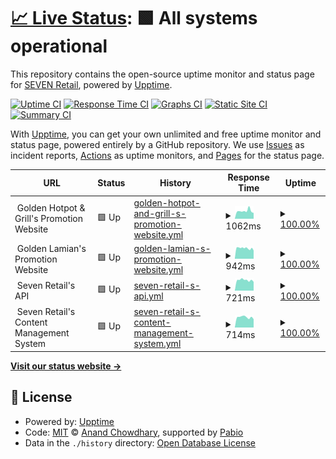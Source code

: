 # [📈 Live Status](https://uptime.seven-retail.com): <!--live status--> **🟩 All systems operational**

This repository contains the open-source uptime monitor and status page for [SEVEN Retail](https://seven-retail.com/), powered by [Upptime](https://github.com/upptime/upptime).

[![Uptime CI](https://github.com/seven-retail/uptime-monitor/workflows/Uptime%20CI/badge.svg)](https://github.com/seven-retail/uptime-monitor/actions?query=workflow%3A%22Uptime+CI%22)
[![Response Time CI](https://github.com/seven-retail/uptime-monitor/workflows/Response%20Time%20CI/badge.svg)](https://github.com/seven-retail/uptime-monitor/actions?query=workflow%3A%22Response+Time+CI%22)
[![Graphs CI](https://github.com/seven-retail/uptime-monitor/workflows/Graphs%20CI/badge.svg)](https://github.com/seven-retail/uptime-monitor/actions?query=workflow%3A%22Graphs+CI%22)
[![Static Site CI](https://github.com/seven-retail/uptime-monitor/workflows/Static%20Site%20CI/badge.svg)](https://github.com/seven-retail/uptime-monitor/actions?query=workflow%3A%22Static+Site+CI%22)
[![Summary CI](https://github.com/seven-retail/uptime-monitor/workflows/Summary%20CI/badge.svg)](https://github.com/seven-retail/uptime-monitor/actions?query=workflow%3A%22Summary+CI%22)

With [Upptime](https://upptime.js.org), you can get your own unlimited and free uptime monitor and status page, powered entirely by a GitHub repository. We use [Issues](https://github.com/seven-retail/uptime-monitor/issues) as incident reports, [Actions](https://github.com/seven-retail/uptime-monitor/actions) as uptime monitors, and [Pages](https://uptime.seven-retail.com) for the status page.

<!--start: status pages-->
<!-- This summary is generated by Upptime (https://github.com/upptime/upptime) -->
<!-- Do not edit this manually, your changes will be overwritten -->
<!-- prettier-ignore -->
| URL | Status | History | Response Time | Uptime |
| --- | ------ | ------- | ------------- | ------ |
| <img alt="" src="https://icons.duckduckgo.com/ip3/null.ico" height="13"> Golden Hotpot & Grill's Promotion Website | 🟩 Up | [golden-hotpot-and-grill-s-promotion-website.yml](https://github.com/seven-retail/uptime-monitor/commits/HEAD/history/golden-hotpot-and-grill-s-promotion-website.yml) | <details><summary><img alt="Response time graph" src="./graphs/golden-hotpot-and-grill-s-promotion-website/response-time-week.png" height="20"> 1062ms</summary><br><a href="https://uptime.seven-retail.com/history/golden-hotpot-and-grill-s-promotion-website"><img alt="Response time 1230" src="https://img.shields.io/endpoint?url=https%3A%2F%2Fraw.githubusercontent.com%2Fseven-retail%2Fuptime-monitor%2FHEAD%2Fapi%2Fgolden-hotpot-and-grill-s-promotion-website%2Fresponse-time.json"></a><br><a href="https://uptime.seven-retail.com/history/golden-hotpot-and-grill-s-promotion-website"><img alt="24-hour response time 803" src="https://img.shields.io/endpoint?url=https%3A%2F%2Fraw.githubusercontent.com%2Fseven-retail%2Fuptime-monitor%2FHEAD%2Fapi%2Fgolden-hotpot-and-grill-s-promotion-website%2Fresponse-time-day.json"></a><br><a href="https://uptime.seven-retail.com/history/golden-hotpot-and-grill-s-promotion-website"><img alt="7-day response time 1062" src="https://img.shields.io/endpoint?url=https%3A%2F%2Fraw.githubusercontent.com%2Fseven-retail%2Fuptime-monitor%2FHEAD%2Fapi%2Fgolden-hotpot-and-grill-s-promotion-website%2Fresponse-time-week.json"></a><br><a href="https://uptime.seven-retail.com/history/golden-hotpot-and-grill-s-promotion-website"><img alt="30-day response time 1230" src="https://img.shields.io/endpoint?url=https%3A%2F%2Fraw.githubusercontent.com%2Fseven-retail%2Fuptime-monitor%2FHEAD%2Fapi%2Fgolden-hotpot-and-grill-s-promotion-website%2Fresponse-time-month.json"></a><br><a href="https://uptime.seven-retail.com/history/golden-hotpot-and-grill-s-promotion-website"><img alt="1-year response time 1230" src="https://img.shields.io/endpoint?url=https%3A%2F%2Fraw.githubusercontent.com%2Fseven-retail%2Fuptime-monitor%2FHEAD%2Fapi%2Fgolden-hotpot-and-grill-s-promotion-website%2Fresponse-time-year.json"></a></details> | <details><summary><a href="https://uptime.seven-retail.com/history/golden-hotpot-and-grill-s-promotion-website">100.00%</a></summary><a href="https://uptime.seven-retail.com/history/golden-hotpot-and-grill-s-promotion-website"><img alt="All-time uptime 100.00%" src="https://img.shields.io/endpoint?url=https%3A%2F%2Fraw.githubusercontent.com%2Fseven-retail%2Fuptime-monitor%2FHEAD%2Fapi%2Fgolden-hotpot-and-grill-s-promotion-website%2Fuptime.json"></a><br><a href="https://uptime.seven-retail.com/history/golden-hotpot-and-grill-s-promotion-website"><img alt="24-hour uptime 100.00%" src="https://img.shields.io/endpoint?url=https%3A%2F%2Fraw.githubusercontent.com%2Fseven-retail%2Fuptime-monitor%2FHEAD%2Fapi%2Fgolden-hotpot-and-grill-s-promotion-website%2Fuptime-day.json"></a><br><a href="https://uptime.seven-retail.com/history/golden-hotpot-and-grill-s-promotion-website"><img alt="7-day uptime 100.00%" src="https://img.shields.io/endpoint?url=https%3A%2F%2Fraw.githubusercontent.com%2Fseven-retail%2Fuptime-monitor%2FHEAD%2Fapi%2Fgolden-hotpot-and-grill-s-promotion-website%2Fuptime-week.json"></a><br><a href="https://uptime.seven-retail.com/history/golden-hotpot-and-grill-s-promotion-website"><img alt="30-day uptime 100.00%" src="https://img.shields.io/endpoint?url=https%3A%2F%2Fraw.githubusercontent.com%2Fseven-retail%2Fuptime-monitor%2FHEAD%2Fapi%2Fgolden-hotpot-and-grill-s-promotion-website%2Fuptime-month.json"></a><br><a href="https://uptime.seven-retail.com/history/golden-hotpot-and-grill-s-promotion-website"><img alt="1-year uptime 100.00%" src="https://img.shields.io/endpoint?url=https%3A%2F%2Fraw.githubusercontent.com%2Fseven-retail%2Fuptime-monitor%2FHEAD%2Fapi%2Fgolden-hotpot-and-grill-s-promotion-website%2Fuptime-year.json"></a></details>
| <img alt="" src="https://icons.duckduckgo.com/ip3/null.ico" height="13"> Golden Lamian's Promotion Website | 🟩 Up | [golden-lamian-s-promotion-website.yml](https://github.com/seven-retail/uptime-monitor/commits/HEAD/history/golden-lamian-s-promotion-website.yml) | <details><summary><img alt="Response time graph" src="./graphs/golden-lamian-s-promotion-website/response-time-week.png" height="20"> 942ms</summary><br><a href="https://uptime.seven-retail.com/history/golden-lamian-s-promotion-website"><img alt="Response time 1056" src="https://img.shields.io/endpoint?url=https%3A%2F%2Fraw.githubusercontent.com%2Fseven-retail%2Fuptime-monitor%2FHEAD%2Fapi%2Fgolden-lamian-s-promotion-website%2Fresponse-time.json"></a><br><a href="https://uptime.seven-retail.com/history/golden-lamian-s-promotion-website"><img alt="24-hour response time 770" src="https://img.shields.io/endpoint?url=https%3A%2F%2Fraw.githubusercontent.com%2Fseven-retail%2Fuptime-monitor%2FHEAD%2Fapi%2Fgolden-lamian-s-promotion-website%2Fresponse-time-day.json"></a><br><a href="https://uptime.seven-retail.com/history/golden-lamian-s-promotion-website"><img alt="7-day response time 942" src="https://img.shields.io/endpoint?url=https%3A%2F%2Fraw.githubusercontent.com%2Fseven-retail%2Fuptime-monitor%2FHEAD%2Fapi%2Fgolden-lamian-s-promotion-website%2Fresponse-time-week.json"></a><br><a href="https://uptime.seven-retail.com/history/golden-lamian-s-promotion-website"><img alt="30-day response time 1056" src="https://img.shields.io/endpoint?url=https%3A%2F%2Fraw.githubusercontent.com%2Fseven-retail%2Fuptime-monitor%2FHEAD%2Fapi%2Fgolden-lamian-s-promotion-website%2Fresponse-time-month.json"></a><br><a href="https://uptime.seven-retail.com/history/golden-lamian-s-promotion-website"><img alt="1-year response time 1056" src="https://img.shields.io/endpoint?url=https%3A%2F%2Fraw.githubusercontent.com%2Fseven-retail%2Fuptime-monitor%2FHEAD%2Fapi%2Fgolden-lamian-s-promotion-website%2Fresponse-time-year.json"></a></details> | <details><summary><a href="https://uptime.seven-retail.com/history/golden-lamian-s-promotion-website">100.00%</a></summary><a href="https://uptime.seven-retail.com/history/golden-lamian-s-promotion-website"><img alt="All-time uptime 99.86%" src="https://img.shields.io/endpoint?url=https%3A%2F%2Fraw.githubusercontent.com%2Fseven-retail%2Fuptime-monitor%2FHEAD%2Fapi%2Fgolden-lamian-s-promotion-website%2Fuptime.json"></a><br><a href="https://uptime.seven-retail.com/history/golden-lamian-s-promotion-website"><img alt="24-hour uptime 100.00%" src="https://img.shields.io/endpoint?url=https%3A%2F%2Fraw.githubusercontent.com%2Fseven-retail%2Fuptime-monitor%2FHEAD%2Fapi%2Fgolden-lamian-s-promotion-website%2Fuptime-day.json"></a><br><a href="https://uptime.seven-retail.com/history/golden-lamian-s-promotion-website"><img alt="7-day uptime 100.00%" src="https://img.shields.io/endpoint?url=https%3A%2F%2Fraw.githubusercontent.com%2Fseven-retail%2Fuptime-monitor%2FHEAD%2Fapi%2Fgolden-lamian-s-promotion-website%2Fuptime-week.json"></a><br><a href="https://uptime.seven-retail.com/history/golden-lamian-s-promotion-website"><img alt="30-day uptime 99.86%" src="https://img.shields.io/endpoint?url=https%3A%2F%2Fraw.githubusercontent.com%2Fseven-retail%2Fuptime-monitor%2FHEAD%2Fapi%2Fgolden-lamian-s-promotion-website%2Fuptime-month.json"></a><br><a href="https://uptime.seven-retail.com/history/golden-lamian-s-promotion-website"><img alt="1-year uptime 99.86%" src="https://img.shields.io/endpoint?url=https%3A%2F%2Fraw.githubusercontent.com%2Fseven-retail%2Fuptime-monitor%2FHEAD%2Fapi%2Fgolden-lamian-s-promotion-website%2Fuptime-year.json"></a></details>
| <img alt="" src="https://icons.duckduckgo.com/ip3/null.ico" height="13"> Seven Retail's API | 🟩 Up | [seven-retail-s-api.yml](https://github.com/seven-retail/uptime-monitor/commits/HEAD/history/seven-retail-s-api.yml) | <details><summary><img alt="Response time graph" src="./graphs/seven-retail-s-api/response-time-week.png" height="20"> 721ms</summary><br><a href="https://uptime.seven-retail.com/history/seven-retail-s-api"><img alt="Response time 746" src="https://img.shields.io/endpoint?url=https%3A%2F%2Fraw.githubusercontent.com%2Fseven-retail%2Fuptime-monitor%2FHEAD%2Fapi%2Fseven-retail-s-api%2Fresponse-time.json"></a><br><a href="https://uptime.seven-retail.com/history/seven-retail-s-api"><img alt="24-hour response time 579" src="https://img.shields.io/endpoint?url=https%3A%2F%2Fraw.githubusercontent.com%2Fseven-retail%2Fuptime-monitor%2FHEAD%2Fapi%2Fseven-retail-s-api%2Fresponse-time-day.json"></a><br><a href="https://uptime.seven-retail.com/history/seven-retail-s-api"><img alt="7-day response time 721" src="https://img.shields.io/endpoint?url=https%3A%2F%2Fraw.githubusercontent.com%2Fseven-retail%2Fuptime-monitor%2FHEAD%2Fapi%2Fseven-retail-s-api%2Fresponse-time-week.json"></a><br><a href="https://uptime.seven-retail.com/history/seven-retail-s-api"><img alt="30-day response time 746" src="https://img.shields.io/endpoint?url=https%3A%2F%2Fraw.githubusercontent.com%2Fseven-retail%2Fuptime-monitor%2FHEAD%2Fapi%2Fseven-retail-s-api%2Fresponse-time-month.json"></a><br><a href="https://uptime.seven-retail.com/history/seven-retail-s-api"><img alt="1-year response time 746" src="https://img.shields.io/endpoint?url=https%3A%2F%2Fraw.githubusercontent.com%2Fseven-retail%2Fuptime-monitor%2FHEAD%2Fapi%2Fseven-retail-s-api%2Fresponse-time-year.json"></a></details> | <details><summary><a href="https://uptime.seven-retail.com/history/seven-retail-s-api">100.00%</a></summary><a href="https://uptime.seven-retail.com/history/seven-retail-s-api"><img alt="All-time uptime 100.00%" src="https://img.shields.io/endpoint?url=https%3A%2F%2Fraw.githubusercontent.com%2Fseven-retail%2Fuptime-monitor%2FHEAD%2Fapi%2Fseven-retail-s-api%2Fuptime.json"></a><br><a href="https://uptime.seven-retail.com/history/seven-retail-s-api"><img alt="24-hour uptime 100.00%" src="https://img.shields.io/endpoint?url=https%3A%2F%2Fraw.githubusercontent.com%2Fseven-retail%2Fuptime-monitor%2FHEAD%2Fapi%2Fseven-retail-s-api%2Fuptime-day.json"></a><br><a href="https://uptime.seven-retail.com/history/seven-retail-s-api"><img alt="7-day uptime 100.00%" src="https://img.shields.io/endpoint?url=https%3A%2F%2Fraw.githubusercontent.com%2Fseven-retail%2Fuptime-monitor%2FHEAD%2Fapi%2Fseven-retail-s-api%2Fuptime-week.json"></a><br><a href="https://uptime.seven-retail.com/history/seven-retail-s-api"><img alt="30-day uptime 100.00%" src="https://img.shields.io/endpoint?url=https%3A%2F%2Fraw.githubusercontent.com%2Fseven-retail%2Fuptime-monitor%2FHEAD%2Fapi%2Fseven-retail-s-api%2Fuptime-month.json"></a><br><a href="https://uptime.seven-retail.com/history/seven-retail-s-api"><img alt="1-year uptime 100.00%" src="https://img.shields.io/endpoint?url=https%3A%2F%2Fraw.githubusercontent.com%2Fseven-retail%2Fuptime-monitor%2FHEAD%2Fapi%2Fseven-retail-s-api%2Fuptime-year.json"></a></details>
| <img alt="" src="https://icons.duckduckgo.com/ip3/null.ico" height="13"> Seven Retail's Content Management System | 🟩 Up | [seven-retail-s-content-management-system.yml](https://github.com/seven-retail/uptime-monitor/commits/HEAD/history/seven-retail-s-content-management-system.yml) | <details><summary><img alt="Response time graph" src="./graphs/seven-retail-s-content-management-system/response-time-week.png" height="20"> 714ms</summary><br><a href="https://uptime.seven-retail.com/history/seven-retail-s-content-management-system"><img alt="Response time 728" src="https://img.shields.io/endpoint?url=https%3A%2F%2Fraw.githubusercontent.com%2Fseven-retail%2Fuptime-monitor%2FHEAD%2Fapi%2Fseven-retail-s-content-management-system%2Fresponse-time.json"></a><br><a href="https://uptime.seven-retail.com/history/seven-retail-s-content-management-system"><img alt="24-hour response time 641" src="https://img.shields.io/endpoint?url=https%3A%2F%2Fraw.githubusercontent.com%2Fseven-retail%2Fuptime-monitor%2FHEAD%2Fapi%2Fseven-retail-s-content-management-system%2Fresponse-time-day.json"></a><br><a href="https://uptime.seven-retail.com/history/seven-retail-s-content-management-system"><img alt="7-day response time 714" src="https://img.shields.io/endpoint?url=https%3A%2F%2Fraw.githubusercontent.com%2Fseven-retail%2Fuptime-monitor%2FHEAD%2Fapi%2Fseven-retail-s-content-management-system%2Fresponse-time-week.json"></a><br><a href="https://uptime.seven-retail.com/history/seven-retail-s-content-management-system"><img alt="30-day response time 728" src="https://img.shields.io/endpoint?url=https%3A%2F%2Fraw.githubusercontent.com%2Fseven-retail%2Fuptime-monitor%2FHEAD%2Fapi%2Fseven-retail-s-content-management-system%2Fresponse-time-month.json"></a><br><a href="https://uptime.seven-retail.com/history/seven-retail-s-content-management-system"><img alt="1-year response time 728" src="https://img.shields.io/endpoint?url=https%3A%2F%2Fraw.githubusercontent.com%2Fseven-retail%2Fuptime-monitor%2FHEAD%2Fapi%2Fseven-retail-s-content-management-system%2Fresponse-time-year.json"></a></details> | <details><summary><a href="https://uptime.seven-retail.com/history/seven-retail-s-content-management-system">100.00%</a></summary><a href="https://uptime.seven-retail.com/history/seven-retail-s-content-management-system"><img alt="All-time uptime 100.00%" src="https://img.shields.io/endpoint?url=https%3A%2F%2Fraw.githubusercontent.com%2Fseven-retail%2Fuptime-monitor%2FHEAD%2Fapi%2Fseven-retail-s-content-management-system%2Fuptime.json"></a><br><a href="https://uptime.seven-retail.com/history/seven-retail-s-content-management-system"><img alt="24-hour uptime 100.00%" src="https://img.shields.io/endpoint?url=https%3A%2F%2Fraw.githubusercontent.com%2Fseven-retail%2Fuptime-monitor%2FHEAD%2Fapi%2Fseven-retail-s-content-management-system%2Fuptime-day.json"></a><br><a href="https://uptime.seven-retail.com/history/seven-retail-s-content-management-system"><img alt="7-day uptime 100.00%" src="https://img.shields.io/endpoint?url=https%3A%2F%2Fraw.githubusercontent.com%2Fseven-retail%2Fuptime-monitor%2FHEAD%2Fapi%2Fseven-retail-s-content-management-system%2Fuptime-week.json"></a><br><a href="https://uptime.seven-retail.com/history/seven-retail-s-content-management-system"><img alt="30-day uptime 100.00%" src="https://img.shields.io/endpoint?url=https%3A%2F%2Fraw.githubusercontent.com%2Fseven-retail%2Fuptime-monitor%2FHEAD%2Fapi%2Fseven-retail-s-content-management-system%2Fuptime-month.json"></a><br><a href="https://uptime.seven-retail.com/history/seven-retail-s-content-management-system"><img alt="1-year uptime 100.00%" src="https://img.shields.io/endpoint?url=https%3A%2F%2Fraw.githubusercontent.com%2Fseven-retail%2Fuptime-monitor%2FHEAD%2Fapi%2Fseven-retail-s-content-management-system%2Fuptime-year.json"></a></details>

<!--end: status pages-->

[**Visit our status website →**](https://uptime.seven-retail.com)

## 📄 License

- Powered by: [Upptime](https://github.com/upptime/upptime)
- Code: [MIT](./LICENSE) © [Anand Chowdhary](https://anandchowdhary.com), supported by [Pabio](https://pabio.com)
- Data in the `./history` directory: [Open Database License](https://opendatacommons.org/licenses/odbl/1-0/)
